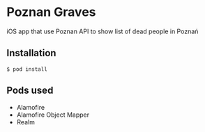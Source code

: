 # Poznan Graves
iOS app that use Poznan API to show list of dead people in Poznań

## Installation
`$ pod install`

## Pods used
- Alamofire
- Alamofire Object Mapper
- Realm
